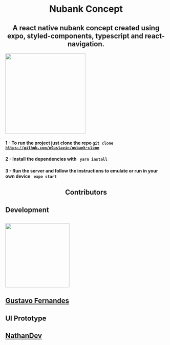<h1 align="center"> Nubank Concept
<h2 align="center">A react native nubank concept created using expo, styled-components, typescript and react-navigation.</h2>

<img src="https://github.com/nGustavin/nubank-clone/blob/main/src/assets/Hnet-image.gif" width="250" align="center"/>

#### 1 - To run the project just clone the repo <code>git clone https://github.com/nGustavin/nubank-clone</code>
#### 2 - Install the dependencies with <code> yarn install </code>
#### 3 - Run the server and follow the instructions to emulate or run in your own device <code> expo start </code>

<h2 align="center">Contributors</h2>
<h2> Development <h2>
<a href="https://github.com/ngustavin"> 
   <img src="https://avatars.githubusercontent.com/u/37788848?v=4" width="200" align="center">
    <h4 href="https://github.com/ngustavin">Gustavo Fernandes</h4>
</a>
  
<h2> UI Prototype <h2>
<a href="https://www.instagram.com/nathandev_/?hl=pt-br"> NathanDev </a>
